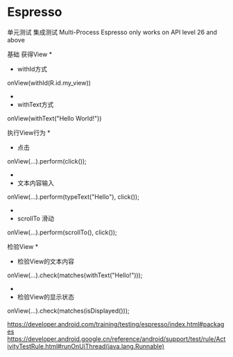 # Espresso
单元测试
集成测试
Multi-Process Espresso only works on API level 26 and above

基础
获得View
* 
* withId方式

onView(withId(R.id.my_view))

* 
* withText方式

onView(withText("Hello World!"))

执行View行为
* 
* 点击

onView(...).perform(click());

* 
* 文本内容输入

onView(...).perform(typeText("Hello"), click());

* 
* scrollTo 滑动

onView(...).perform(scrollTo(), click());

检验View
* 
* 检验View的文本内容

onView(...).check(matches(withText("Hello!")));

* 
* 检验View的显示状态

onView(...).check(matches(isDisplayed()));

https://developer.android.com/training/testing/espresso/index.html#packages
https://developer.android.google.cn/reference/android/support/test/rule/ActivityTestRule.html#runOnUiThread(java.lang.Runnable)
